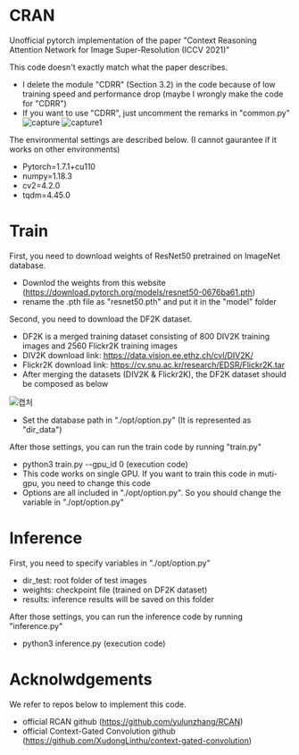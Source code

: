 # CRAN
Unofficial pytorch implementation of the paper "Context Reasoning Attention Network for Image Super-Resolution (ICCV 2021)"

This code doesn't exactly match what the paper describes.
- I delete the module "CDRR" (Section 3.2) in the code because of low training speed and performance drop (maybe I wrongly make the code for "CDRR")
- If you want to use "CDRR", just uncomment the remarks in "common.py"
![capture](https://user-images.githubusercontent.com/77471764/139164973-89448c36-70cd-48ed-8126-0fa253320d9f.PNG)
![capture1](https://user-images.githubusercontent.com/77471764/139164983-9b7fb654-6092-4800-9e43-7ce4e0556eae.PNG)

The environmental settings are described below. (I cannot gaurantee if it works on other environments)
- Pytorch=1.7.1+cu110 
- numpy=1.18.3
- cv2=4.2.0
- tqdm=4.45.0

# Train
First, you need to download weights of ResNet50 pretrained on ImageNet database.
- Downlod the weights from this website (https://download.pytorch.org/models/resnet50-0676ba61.pth)
- rename the .pth file as "resnet50.pth" and put it in the "model" folder

Second, you need to download the DF2K dataset.
- DF2K is a merged training dataset consisting of 800 DIV2K training images and 2560 Flickr2K training images
- DIV2K download link: https://data.vision.ee.ethz.ch/cvl/DIV2K/ 
- Flickr2K download link: https://cv.snu.ac.kr/research/EDSR/Flickr2K.tar 
- After merging the datasets (DIV2K & Flickr2K), the DF2K dataset should be composed as below

![캡처](https://user-images.githubusercontent.com/77471764/139165671-b12c5b6d-3f12-4564-bdf1-83c86f688a29.PNG)

- Set the database path in "./opt/option.py" (It is represented as "dir_data")

After those settings, you can run the train code by running "train.py"
- python3 train.py --gpu_id 0 (execution code)
- This code works on single GPU. If you want to train this code in muti-gpu, you need to change this code
- Options are all included in "./opt/option.py". So you should change the variable in "./opt/option.py"

# Inference
First, you need to specify variables in "./opt/option.py"
- dir_test: root folder of test images
- weights: checkpoint file (trained on DF2K dataset)
- results: inference results will be saved on this folder

After those settings, you can run the inference code by running "inference.py"
- python3 inference.py (execution code)

# Acknolwdgements
We refer to repos below to implement this code.
- official RCAN github (https://github.com/yulunzhang/RCAN)
- official Context-Gated Convolution github (https://github.com/XudongLinthu/context-gated-convolution)
